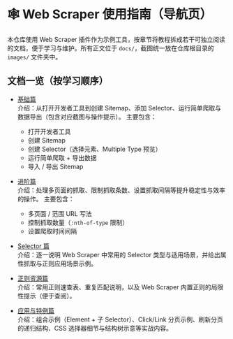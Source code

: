 # 🕸️ Web Scraper 使用指南（导航页）

本仓库使用 Web Scraper 插件作为示例工具，按章节将教程拆成若干可独立阅读的文档，便于学习与维护。所有正文位于 `docs/`，截图统一放在仓库根目录的 `images/` 文件夹中。

## 文档一览（按学习顺序）

- [基础篇](docs/基础篇.md)  
  介绍：从打开开发者工具到创建 Sitemap、添加 Selector、运行简单爬取与数据导出（包含对应截图与操作提示）。
  主要包含：
  - 打开开发者工具
  - 创建 Sitemap
  - 创建 Selector（选择元素、Multiple Type 预览）
  - 运行简单爬取 + 导出数据
  - 导入 / 导出 Sitemap

- [进阶篇](docs/进阶篇.md)  
  介绍：处理多页面的抓取、限制抓取条数、设置抓取间隔等提升稳定性与效率的操作。
  主要包含：
  - 多页面 / 范围 URL 写法
  - 控制抓取数量（`:nth-of-type` 限制）
  - 设置爬取时间间隔

- [Selector 篇](docs/Selector篇.md)  
  介绍：逐一说明 Web Scraper 中常用的 Selector 类型与适用场景，并给出属性抓取与正则应用场景示例。

- [正则资源篇](docs/正则资源篇.md)  
  介绍：常用正则速查表、重复匹配说明，以及 Web Scraper 内置正则的局限性提示（便于查阅）。

- [应用与特例篇](docs/应用与特例篇.md)  
  介绍：组合示例（Element + 子 Selector）、Click/Link 分页示例、刷新分页的递归结构、CSS 选择器细节与结构树示意等实战内容。
